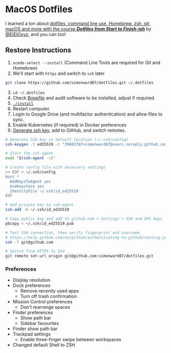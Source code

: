 # MacOS Dotfiles

I learned a ton about
[dotfiles, command line use, Homebrew, zsh, git, macOS and more with the course **_Dotfiles from Start to Finish-ish_**](http://dotfiles.eieio.xyz/)
by [@EIEIOxyz](https://twitter.com/EIEIOxyz/), and you can too!

## Restore Instructions

1. `xcode-select --install` (Command Line Tools are required for Git and
   Homebrew)
2. We'll start with `https` and switch to `ssh` later

```sh
git clone https://github.com/simonward87/dotfiles.git ~/.dotfiles
```

3. `cd ~/.dotfiles`
4. Check [Brewfile](Brewfile) and audit software to be installed, adjust if
   required.
5. [`./install`](install)
6. Restart computer.
7. Login to Google Drive (and multifactor authentication) and allow files to
   sync.
8. Enable Kubernetes (if required) in Docker preferences
9. [Generate ssh key](https://help.github.com/en/github/authenticating-to-github/connecting-to-github-with-ssh),
   add to GitHub, and switch remotes.

```zsh
# Generate SSH key in default location (~/.ssh/config)
ssh-keygen -t ed25519 -C "39803787+simonward87@users.noreply.github.com"

# Start the ssh-agent
eval "$(ssh-agent -s)"

# Create config file with necessary settings
<< EOF > ~/.ssh/config
Host *
  AddKeysToAgent yes
  UseKeychain yes
  IdentityFile ~/.ssh/id_ed25519
EOF

# Add private key to ssh-agent
ssh-add -K ~/.ssh/id_ed25519

# Copy public key and add to github.com > Settings > SSH and GPG keys
pbcopy < ~/.ssh/id_ed25519.pub

# Test SSH connection, then verify fingerprint and username
# https://help.github.com/en/github/authenticating-to-github/testing-your-ssh-connection
ssh -T git@github.com

# Switch from HTTPS to SSH
git remote set-url origin git@github.com:simonward87/dotfiles.git
```

### Preferences

- Display resolution
- Dock preferences
  - Remove recently used apps
  - Turn off trash confirmation
- Mission Control preferences
  - Don't rearrange spaces
- Finder preferences
  - Show path bar
  - Sidebar favourites
- Finder show path bar
- Trackpad settings
  - Enable three-finger swipe between workspaces
- Changed default Shell to ZSH
